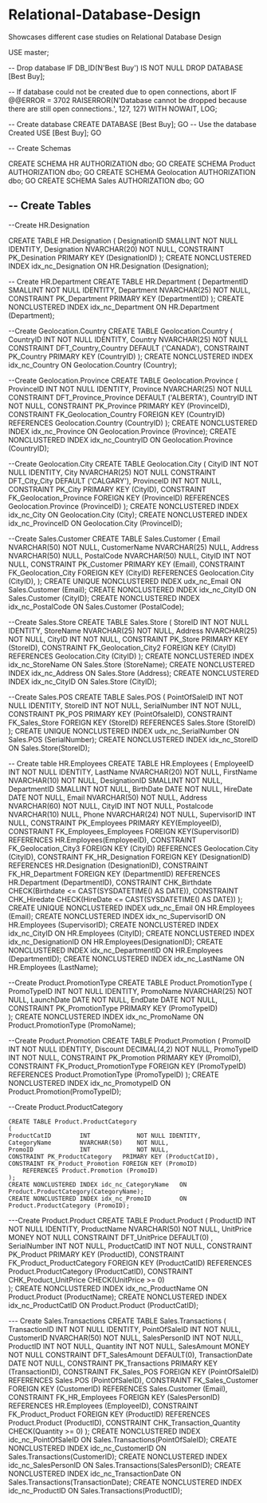 # Relational-Database-Design
Showcases different case studies on Relational Database Design


USE master;

-- Drop database
IF DB_ID(N'Best Buy') IS NOT NULL DROP DATABASE [Best Buy];

-- If database could not be created due to open connections, abort
IF @@ERROR = 3702 
   RAISERROR(N'Database cannot be dropped because there are still open connections.', 127, 127) WITH NOWAIT, LOG;

   -- Create database
CREATE DATABASE [Best Buy];
GO
-- Use the database Created
USE [Best Buy];
GO

-- Create Schemas


CREATE SCHEMA HR AUTHORIZATION dbo;
GO
CREATE SCHEMA Product AUTHORIZATION dbo;
GO
CREATE SCHEMA Geolocation AUTHORIZATION dbo;
GO
CREATE SCHEMA Sales AUTHORIZATION dbo;
GO

-- Create Tables
---------------------------------------------------------------------


--Create HR.Designation

CREATE TABLE HR.Designation
(
	DesignationID	SMALLINT		NOT NULL IDENTITY,
	Designation		NVARCHAR(20)	NOT NULL,
	CONSTRAINT PK_Desination PRIMARY KEY (DesignationID)
);
	CREATE NONCLUSTERED INDEX idx_nc_Designation ON HR.Designation (Designation);

-- Create HR.Department
CREATE TABLE HR.Department
(
	DepartmentID	SMALLINT				NOT NULL IDENTITY,
	Department		NVARCHAR(25)			NOT NULL,
	CONSTRAINT PK_Department PRIMARY KEY (DepartmentID)
);
	CREATE NONCLUSTERED INDEX idx_nc_Department ON HR.Department (Department);

--Create Geolocation.Country
CREATE TABLE Geolocation.Country
(
	CountryID		INT				NOT NULL	IDENTITY,
	Country			NVARCHAR(25)	NOT NULL
		CONSTRAINT DFT_Country_Country DEFAULT ('CANADA'),
	CONSTRAINT PK_Country	PRIMARY KEY (CountryID)
);
	CREATE NONCLUSTERED INDEX idx_nc_Country ON Geolocation.Country (Country);

--Create Geolocation.Province
	CREATE TABLE Geolocation.Province
	(
	ProvinceID		INT				NOT NULL IDENTITY,
	Province		NVARCHAR(25)	NOT NULL
		CONSTRAINT DFT_Province_Province DEFAULT ('ALBERTA'),
	CountryID		INT				NOT NULL,
	CONSTRAINT PK_Province PRIMARY KEY (ProvinceID),
	CONSTRAINT FK_Geolocation_Country FOREIGN KEY (CountryID)
		REFERENCES Geolocation.Country (CountryID)
	);
		CREATE NONCLUSTERED INDEX idx_nc_Province	ON Geolocation.Province (Province);
		CREATE NONCLUSTERED INDEX idx_nc_CountryID	ON Geolocation.Province (CountryID);

--Create Geolocation.City
	CREATE TABLE Geolocation.City
	(
	CityID		INT				NOT NULL IDENTITY,
	City		NVARCHAR(25)	NOT NULL
		CONSTRAINT DFT_City_City DEFAULT ('CALGARY'),
	ProvinceID	INT				NOT NULL,
	CONSTRAINT PK_City	PRIMARY KEY (CityID),
	CONSTRAINT FK_Geolocation_Province FOREIGN KEY (ProvinceID)
		REFERENCES Geolocation.Province (ProvinceID)
	);
	CREATE NONCLUSTERED INDEX idx_nc_City ON Geolocation.City (City);
	CREATE NONCLUSTERED INDEX idx_nc_ProvinceID ON Geolocation.City (ProvinceID);

--Create Sales.Customer
	CREATE TABLE Sales.Customer
	(
	Email			NVARCHAR(50)	NOT NULL,
	CustomerName	NVARCHAR(25)	NULL,
	Address			NVARCHAR(50)	NULL,
	PostalCode		NVARCHAR(50)	NULL,
	CityID			INT				NOT NULL,
	CONSTRAINT PK_Customer	PRIMARY KEY (Email),
	CONSTRAINT FK_Geolocation_City FOREIGN KEY (CityID)
		REFERENCES Geolocation.City (CityID),
	);
	CREATE UNIQUE NONCLUSTERED INDEX udx_nc_Email ON Sales.Customer (Email);
	CREATE NONCLUSTERED INDEX idx_nc_CityID ON Sales.Customer (CityID);
	CREATE NONCLUSTERED INDEX idx_nc_PostalCode ON Sales.Customer (PostalCode);

--Create Sales.Store
	CREATE TABLE Sales.Store
	(
	StoreID			INT				NOT NULL IDENTITY,
	StoreName		NVARCHAR(25)	NOT NULL,
	Address			NVARCHAR(25)	NOT NULL,
	CityID			INT				NOT NULL,
	CONSTRAINT PK_Store PRIMARY KEY (StoreID),
	CONSTRAINT FK_Geolocation_City2	FOREIGN KEY (CityID)
		REFERENCES Geolocation.City (CityID)
	);
	CREATE NONCLUSTERED INDEX idx_nc_StoreName ON Sales.Store (StoreName);
	CREATE NONCLUSTERED INDEX idx_nc_Address ON Sales.Store (Address);
	CREATE NONCLUSTERED INDEX idx_nc_CityID ON Sales.Store (CityID);


--Create Sales.POS
	CREATE TABLE Sales.POS
	(
	PointOfSaleID			INT			NOT NULL	IDENTITY,
	StoreID					INT			NOT NULL,
	SerialNumber			INT			NOT	NULL,
	CONSTRAINT PK_POS	PRIMARY KEY (PointOfsaleID),
	CONSTRAINT FK_Sales_Store FOREIGN KEY (StoreID)
		REFERENCES Sales.Store (StoreID)
	);
	CREATE UNIQUE NONCLUSTERED INDEX udx_nc_SerialNumber ON Sales.POS (SerialNumber);
	CREATE NONCLUSTERED INDEX idx_nc_StoreID ON Sales.Store(StoreID);

-- Create table HR.Employees
	CREATE TABLE HR.Employees
	(
	EmployeeID			INT					NOT NULL IDENTITY,
	LastName			NVARCHAR(20)		NOT NULL,
	FirstName			NVARCHAR(10)		NOT NULL,
	DesignationID		SMALLINT			NOT NULL,
	DepartmentID		SMALLINT			NOT NULL,
	BirthDate			DATE				NOT NULL,
	HireDate			DATE				NOT NULL,
	Email				NVARCHAR(50)		NOT NULL,
	Address				NVARCHAR(60)		NOT NULL,
	CityID				INT					NOT NULL,
	Postalcode			NVARCHAR(10)		NULL,
	Phone				NVARCHAR(24)		NOT NULL,
	SupervisorID		INT					 NULL,
	CONSTRAINT PK_Employees PRIMARY KEY(EmployeeID),
	CONSTRAINT FK_Employees_Employees FOREIGN KEY(SupervisorID)
		REFERENCES HR.Employees(EmployeeID),
	CONSTRAINT FK_Geolocation_City3	FOREIGN KEY (CityID)
		REFERENCES Geolocation.City (CityID),
	CONSTRAINT FK_HR_Designation	FOREIGN KEY (DesignationID)
		REFERENCES HR.Designation (DesignationID),
	CONSTRAINT FK_HR_Department	FOREIGN KEY (DepartmentID)
		REFERENCES HR.Department (DepartmentID),
	CONSTRAINT CHK_Birthdate CHECK(Birthdate <= CAST(SYSDATETIME() AS DATE)),
	CONSTRAINT CHK_Hiredate CHECK(HireDate <= CAST(SYSDATETIME() AS DATE))
  );
  CREATE UNIQUE NONCLUSTERED INDEX udx_nc_Email ON HR.Employees (Email);
  CREATE NONCLUSTERED INDEX idx_nc_SupervisorID ON HR.Employees (SupervisorID);
  CREATE NONCLUSTERED INDEX idx_nc_CityID ON HR.Employees (CityID);
  CREATE NONCLUSTERED INDEX idx_nc_DesignationID ON HR.Employees(DesignationID);
  CREATE NONCLUSTERED INDEX idx_nc_DepartmentID ON HR.Employees (DepartmentID);
  CREATE NONCLUSTERED INDEX idx_nc_LastName ON HR.Employees (LastName);

  --Create Product.PromotionType
	CREATE TABLE Product.PromotionType
	(
	PromoTypeID		INT				NOT NULL IDENTITY,
	PromoName		NVARCHAR(25)	NOT NULL,
	LaunchDate		DATE			NOT NULL,
	EndDate			DATE			NOT NULL,
	CONSTRAINT PK_PromotionType	PRIMARY KEY (PromoTypeID)	
	);
	CREATE NONCLUSTERED INDEX idx_nc_PromoName	ON Product.PromotionType (PromoName);

--Create Product.Promotion
	CREATE TABLE Product.Promotion
	(
	PromoID				INT NOT NULL IDENTITY,
	Discount			DECIMAL(4,2) NOT NULL,
	PromoTypeID			INT			NOT NULL,
	CONSTRAINT PK_Promotion PRIMARY KEY (PromoID),
	CONSTRAINT FK_Product_PromotionType FOREIGN KEY (PromoTypeID)
		REFERENCES Product.PromotionType (PromoTypeID)
	);
	CREATE NONCLUSTERED INDEX idx_nc_PromotypeID ON Product.Promotion(PromoTypeID);

 --Create Product.ProductCategory

	CREATE TABLE Product.ProductCategory
	(
	ProductCatID		INT				NOT NULL IDENTITY,
	CategoryName		NVARCHAR(50)	NOT NULL,
	PromoID				INT				NOT NULL,
	CONSTRAINT PK_ProductCategory	PRIMARY KEY (ProductCatID),
	CONSTRAINT FK_Product_Promotion	FOREIGN KEY (PromoID)
		REFERENCES Product.Promotion (PromoID)
	);
	CREATE NONCLUSTERED INDEX idc_nc_CategoryName	ON Product.ProductCategory(CategoryName);
	CREATE NONCLUSTERED INDEX idx_nc_PromoID		ON Product.ProductCategory (PromoID);

---Create Product.Product
	CREATE TABLE Product.Product
	(
	ProductID		INT			NOT NULL IDENTITY,
	ProductName		NVARCHAR(50)	NOT NULL,
	UnitPrice		MONEY		NOT NULL
		CONSTRAINT DFT_UnitPrice DEFAULT(0) ,
	SerialNumber	INT			NOT NULL,
	ProductCatID	INT			NOT NULL,
	CONSTRAINT PK_Product	PRIMARY KEY (ProductID),
	CONSTRAINT FK_Product_ProductCategory	FOREIGN KEY (ProductCatID)
		REFERENCES Product.ProductCategory (ProductCatID),
	CONSTRAINT CHK_Product_UnitPrice CHECK(UnitPrice >= 0)	
	);
	CREATE NONCLUSTERED INDEX idx_nc_ProductName ON Product.Product (ProductName);
	CREATE NONCLUSTERED INDEX idx_nc_ProductCatID ON Product.Product (ProductCatID);

--- Create Sales.Transactions
	CREATE TABLE Sales.Transactions
	(
	TransactionID		INT				NOT NULL IDENTITY,
	PointOfSaleID		INT				NOT NULL,
	CustomerID			NVARCHAR(50)	NOT NULL,
	SalesPersonID		INT				NOT NULL,
	ProductID			INT				NOT NULL,
	Quantity			INT				NOT NULL,
	SalesAmount			MONEY			NOT NULL
	CONSTRAINT DFT_SalesAmount DEFAULT(0),
	TransactionDate		DATE			NOT NULL,
	CONSTRAINT PK_Transactions PRIMARY KEY (TransactionID),
	CONSTRAINT FK_Sales_POS FOREIGN KEY (PointOfSaleID)
		REFERENCES Sales.POS (PointOfSaleID),
	CONSTRAINT FK_Sales_Customer FOREIGN KEY (CustomerID)
		REFERENCES Sales.Customer (Email),
	CONSTRAINT FK_HR_Employees FOREIGN KEY (SalesPersonID)
		REFERENCES HR.Employees (EmployeeID),
	CONSTRAINT FK_Product_Product FOREIGN KEY (ProductID)
		REFERENCES Product.Product (ProductID),
	CONSTRAINT CHK_Transaction_Quantity CHECK(Quantity >= 0)
	);
	CREATE NONCLUSTERED INDEX idc_nc_PointOfSaleID ON Sales.Transactions(PointOfSaleID);
	CREATE NONCLUSTERED INDEX idc_nc_CustomerID ON Sales.Transactions(CustomerID);
	CREATE NONCLUSTERED INDEX idc_nc_SalesPersonID ON Sales.Transactions(SalesPersonID);
	CREATE NONCLUSTERED INDEX idc_nc_TransactionDate ON Sales.Transactions(TransactionDate);
	CREATE NONCLUSTERED INDEX idc_nc_ProductID ON Sales.Transactions(ProductID);
